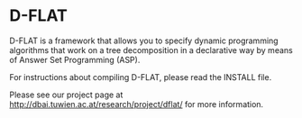 D-FLAT
=====

D-FLAT is a framework that allows you to specify dynamic programming algorithms that work on a tree decomposition in a declarative way by means of Answer Set Programming (ASP).

For instructions about compiling D-FLAT, please read the INSTALL file.

Please see our project page at 
http://dbai.tuwien.ac.at/research/project/dflat/
for more information.

